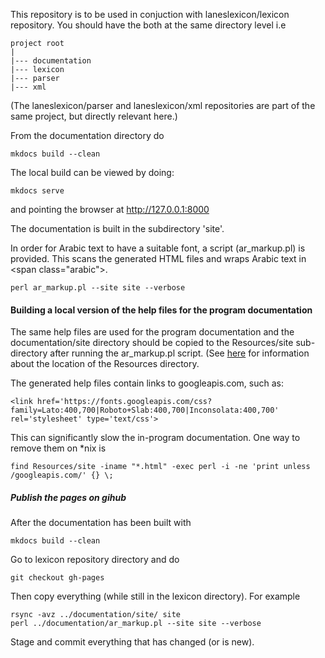 This repository is to be used in conjuction with laneslexicon/lexicon repository. You should have the both at the same directory level i.e

```
project root
|
|--- documentation
|--- lexicon
|--- parser
|--- xml
```

(The laneslexicon/parser and laneslexicon/xml repositories are part of the same project, but directly relevant here.)

From the documentation directory do

```
mkdocs build --clean
```

The local build can be viewed by doing:

```
mkdocs serve
```

and pointing the browser at http://127.0.0.1:8000


The documentation is built in the subdirectory 'site'.

In order for Arabic text to have a suitable font, a script (ar_markup.pl) is provided. This scans the generated HTML files and wraps Arabic text in &lt;span class="arabic"&gt;.


```
perl ar_markup.pl --site site --verbose
```

#### Building a local version of the help files for the program documentation


The same help files are used for the program documentation and the documentation/site directory should be copied to the Resources/site sub-directory after running the ar_markup.pl script. (See [here](http://laneslexicon.github.io/lexicon/site/custom/themes/index.html) for information about the location of the Resources directory.

The generated help files contain links to googleapis.com, such as:

```
<link href='https://fonts.googleapis.com/css?family=Lato:400,700|Roboto+Slab:400,700|Inconsolata:400,700' rel='stylesheet' type='text/css'>
```
This can significantly slow the in-program documentation. One way to remove them on *nix is

```
find Resources/site -iname "*.html" -exec perl -i -ne 'print unless /googleapis.com/' {} \;
```

##### Publish the pages on gihub


After the documentation has been built with

```
mkdocs build --clean
```

Go to lexicon repository directory and do


```
git checkout gh-pages
```

Then copy everything (while still in the lexicon directory). For example


```
rsync -avz ../documentation/site/ site
perl ../documentation/ar_markup.pl --site site --verbose
```

Stage and commit everything that has changed (or is new).
